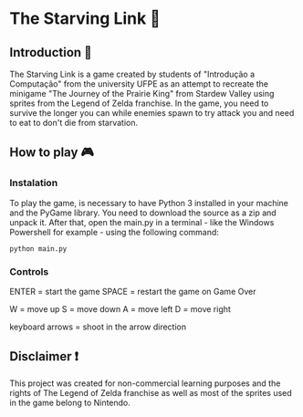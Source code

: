 # The Starving Link 🏹 

## Introduction 📖
 The Starving Link is a game created by students of "Introdução a Computação" from the university UFPE as an attempt to recreate the minigame 
"The Journey of the Prairie King" from Stardew Valley using sprites from the Legend of Zelda franchise.
 In the game, you need to survive the longer you can while enemies spawn to try attack you and need to eat to don't die from starvation. 
 
## How to play 🎮
### Instalation
To play the game, is necessary to have Python 3 installed in your machine and the PyGame library. You need to download the source as a zip and unpack it. 
After that, open the main.py in a terminal - like the Windows Powershell for example - using the following command:
 
```
python main.py
```

### Controls
ENTER = start the game
SPACE = restart the game on Game Over

W = move up
S = move down
A = move left
D = move right

keyboard arrows = shoot in the arrow direction

## Disclaimer ❗
This project was created for non-commercial learning purposes and the rights of The Legend of Zelda franchise as well as most of the sprites used in the game belong to Nintendo.
